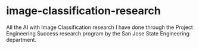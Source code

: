 # image-classification-research
All the AI with Image Classification research I have done through the Project Engineering Success research program by the San Jose State Engineering department.
